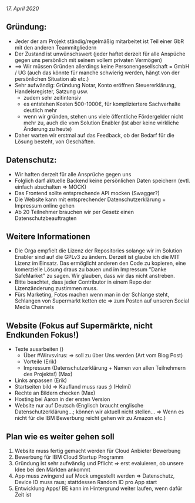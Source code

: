 *17. April 2020*

## Gründung:

- Jeder der am Projekt ständig/regelmäßig mitarbeitet ist Teil einer GbR mit den anderen Teammitgliedern
- Der Zustand ist unwünschswert (jeder haftet derzeit für alle Anspüche gegen uns persönlich mit seinem vollem privaten Vermögen)
- ==> Wir müssen Gründen allerdings keine Personengesellschaft = GmbH / UG (auch das könnte für manche schwierig werden, hängt von der persönlichen Situation ab etc.)
- Sehr aufwändig: Gründung Notar, Konto eröffnen Steuererklärung, Handelsregister, Satzung usw.
    - zudem sehr zeitintensiv
    - es entstehen Kosten 500-1000€, für kompliziertere Sachverhalte deutlich mehr
    - wenn wir gründen, stehen uns viele öffentliche Fördergelder nicht mehr zu, auch die vom Solution Enabler (ist aber keine wirkliche Änderung zu heute)
- Daher warten wir erstmal auf das Feedback, ob der Bedarf für die Lösung besteht, von Geschäften.

## Datenschutz:

- Wir haften derzeit für alle Ansprüche gegen uns
- Folglich darf aktuelle Backend keine persönlichen Daten speichern (evtl. einfach abschalten => MOCK)
- Das Frontend sollte entsprechende API mocken (Swagger?)
- Die Website kann mit entsprechender Datenschutzerklärung + Impressum online gehen
- Ab 20 Teilnehmer brauchen wir per Gesetz einen Datenschutzbeauftragten

## Weitere Informationen

- Die Orga empfielt die Lizenz der Repositories solange wir im Solution Enabler sind auf die GPLv3 zu ändern. Derzeit ist glaube ich die MIT Lizenz im Einsatz. Das ermöglicht anderen den Code zu kopieren, eine komerzielle Lösung draus zu bauen und im Impressum "Danke SafeMarket" zu sagen. Wir glauben, dass wir das nicht anstreben.
- Bitte beachtet, dass jeder Contributor in einem Repo der Lizenzänderung zustimmen muss.
- Fürs Marketing, Fotos machen wenn man in der Schlange steht, Schlangen von Supermarkt ketten etc => zum Posten auf unseren Social Media Channels

## Website (Fokus auf Supermärkte, nicht Endkunden Fokus!)
- Texte ausarbeiten ()
    - Über #Wirvsvirus: => soll zu über Uns werden (Art vom Blog Post)
    - Vorteile (Erik)
    - Impressum (Datenschutzerklärung + Namen von allen Teilnehmern des Projekts!) (Max)
- Links anpassen (Erik)
- Startseiten bild => Kaufland muss raus ;) (Helmi)
- Rechte an Bildern checken (Max)
- Hosting bei Aaron in der ersten Version
- Website nur auf Deutsch (Englisch braucht englische Datenschutzerklärung...; können wir aktuell nicht stellen... => Wenn es nicht für die IBM Bewerbung reicht gehen wir zu Amazon etc.)

## Plan wie es weiter gehen soll
1. Website muss fertig gemacht werden für Cloud Anbieter Bewerbung
2. Bewerbung für IBM Cloud Startup Programm
3. Gründung ist sehr aufwändig und Pflicht => erst evaluieren, ob unsere Idee bei den Märkten ankommt
4. App muss zwingend auf Mock umgestellt werden => Datenschutz, Device ID muss raus; stattdessen Random ID pro App start
5. Entwicklung Apps/ BE kann im Hintergrund weiter laufen, wenn dafür Zeit ist